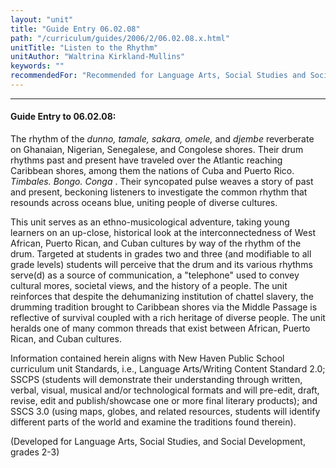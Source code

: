 ```yaml
---
layout: "unit"
title: "Guide Entry 06.02.08"
path: "/curriculum/guides/2006/2/06.02.08.x.html"
unitTitle: "Listen to the Rhythm"
unitAuthor: "Waltrina Kirkland-Mullins"
keywords: ""
recommendedFor: "Recommended for Language Arts, Social Studies and Social Development, grades 2-3."
---
```

<body>
<hr/>
<h4>
Guide Entry to 06.02.08:
</h4>
<p>
The rhythm of the
<i>
dunno, tamale, sakara, omele,
</i>
and
<i>
djembe
</i>
reverberate on Ghanaian, Nigerian, Senegalese, and Congolese shores. Their drum rhythms past and present have traveled over the Atlantic reaching Caribbean shores, among them the nations of Cuba and Puerto Rico.
<i>
Timbales. Bongo. Conga
</i>
. Their syncopated pulse weaves a story of past and present, beckoning listeners to investigate the common rhythm that resounds across oceans blue, uniting people of diverse cultures.
</p>
<p>
This unit serves as an ethno-musicological adventure, taking young learners on an up-close, historical look at the interconnectedness of West African, Puerto Rican, and Cuban cultures by way of the rhythm of the drum. Targeted at students in grades two and three (and modifiable to all grade levels) students will perceive that the drum and its various rhythms serve(d) as a source of communication, a "telephone" used to convey cultural mores, societal views, and the history of a people. The unit reinforces that despite the dehumanizing institution of chattel slavery, the drumming tradition brought to Caribbean shores via the Middle Passage is reflective of survival coupled with a rich heritage of diverse people. The unit heralds one of many common threads that exist between African, Puerto Rican, and Cuban cultures.
</p>
<p>
Information contained herein aligns with New Haven Public School curriculum unit Standards, i.e., Language Arts/Writing Content Standard 2.0; SSCPS (students will demonstrate their understanding through written, verbal, visual, musical and/or technological formats and will pre-edit, draft, revise, edit and publish/showcase one or more final literary products); and SSCS 3.0 (using maps, globes, and related resources, students will identify different parts of the world and examine the traditions found therein).
</p>
<p>
(Developed for Language Arts, Social Studies, and Social Development, grades 2-3)
</p>
</body>
